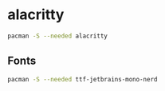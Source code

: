 # alacritty

```sh
pacman -S --needed alacritty
```

## Fonts

```sh
pacman -S --needed ttf-jetbrains-mono-nerd
```
